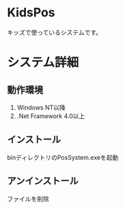 KidsPos
======================================

キッズで使っているシステムです。

システム詳細
==========
## 動作環境
1. Windows NT以降
2. .Net Framework 4.0以上
  
## インストール
 binディレクトリのPosSystem.exeを起動  
  
## アンインストール
 ファイルを削除
